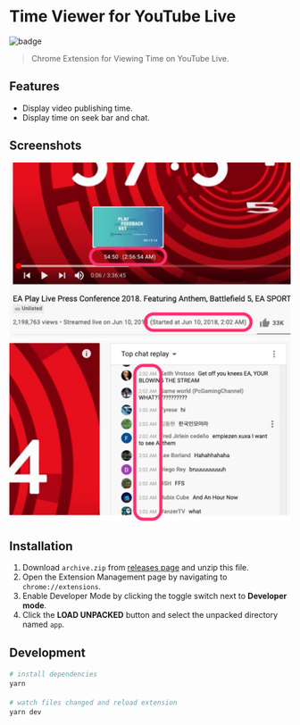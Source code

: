 # Time Viewer for YouTube Live

![badge](https://github.com/fiahfy/youtube-live-time-viewer/workflows/Web%20Extension%20CI/badge.svg)

> Chrome Extension for Viewing Time on YouTube Live.

## Features

- Display video publishing time.
- Display time on seek bar and chat.

## Screenshots

![screenshot](.github/img/screenshot1.png)
![screenshot](.github/img/screenshot2.png)

## Installation

1. Download `archive.zip` from [releases page](https://github.com/fiahfy/youtube-live-time-viewer/releases) and unzip this file.
2. Open the Extension Management page by navigating to `chrome://extensions`.
3. Enable Developer Mode by clicking the toggle switch next to **Developer mode**.
4. Click the **LOAD UNPACKED** button and select the unpacked directory named `app`.

## Development

```bash
# install dependencies
yarn

# watch files changed and reload extension
yarn dev
```
